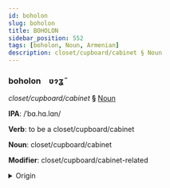 ```yaml
---
id: boholon
slug: boholon
title: BOHOLON
sidebar_position: 552
tags: [boholon, Noun, Armenian]
description: closet/cupboard/cabinet § Noun
---
```


### boholon&emsp;<span kind="abugida">ʋɂʓ̃</span>

*closet/cupboard/cabinet* **§** [Noun](../../tags/Noun)

**IPA**: /ˈbɑ.hɑ.lɑn/

**Verb**: to be a closet/cupboard/cabinet

**Noun**: closet/cupboard/cabinet

**Modifier**: closet/cupboard/cabinet-related

<details>
    <summary>Origin</summary>
    Armenian պահարան paharan [pɑhɑˈɾɑn]<br/>
    <em>Armenian Language Family</em>
</details>